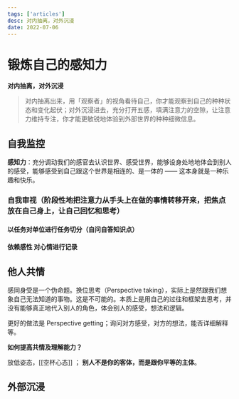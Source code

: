 ```yaml
---
tags: ['articles']
desc: 对内抽离，对外沉浸
date: 2022-07-06
---
```


# 锻炼自己的感知力

**对内抽离，对外沉浸**
>对内抽离出来，用「观察者」的视角看待自己，你才能观察到自己的种种状态和变化起伏；对外沉浸进去，充分打开五感，填满注意力的空隙，让注意力维持专注，你才能更敏锐地体验到外部世界的种种细微信息。

## 自我监控
**感知力**：充分调动我们的感官去认识世界、感受世界，能够设身处地地体会到别人的感受，能够感受到自己跟这个世界是相连的、是一体的 —— 这本身就是一种乐趣和快乐。

### 自我审视（阶段性地把注意力从手头上在做的事情转移开来，把焦点放在自己身上，让自己回忆和思考）

#### 以任务对单位进行任务切分（自问自答知识点）
#### 依赖感性 对心情进行记录


## 他人共情
感同身受是一个伪命题。换位思考（Perspective taking），实际上是然跟我们想象自己无法知道的事物。这是不可能的。本质上是用自己的过往和框架去思考，并没有能够真正地代入别人的角色，体会别人的感受，想法和逻辑。

更好的做法是 Perspective getting；询问对方感受，对方的想法，能否详细解释等。

**如何提高共情及理解能力？**

放低姿态，[[空杯心态]] ； **别人不是你的客体，而是跟你平等的主体**。


## 外部沉浸








































